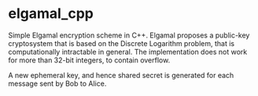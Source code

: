 # elgamal_cpp
Simple Elgamal encryption scheme in C++.
Elgamal proposes a public-key cryptosystem that is based on the Discrete Logarithm problem, that is computationally intractable in general.
The implementation does not work for more than 32-bit integers, to contain overflow.

A new ephemeral key, and hence shared secret is generated for each message sent by Bob to Alice.

